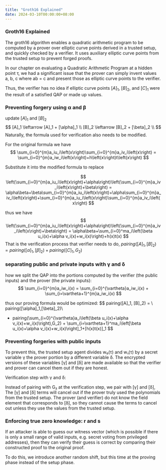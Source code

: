 ```yaml
---
title: "Groth16 Explained"
date: 2024-03-10T00:00:00+08:00
---
```


### Groth16 Explained

The groth16 algorithm enables a quadratic arithmetic program to be computed by a prover over elliptic curve points derived in a trusted setup, and quickly checked by a verifier. It uses auxiliary elliptic curve points from the trusted setup to prevent forged proofs.



In our chapter on evaluating a Quadratic Arithmetic Program at a hidden point τ, we had a significant issue that the prover can simply invent values a, b, c where ab = c and present those as elliptic curve points to the verifier.

Thus, the verifier has no idea if elliptic curve points $[A]_1$, $[B]_2$, and $[C]_1$ were the result of a satisfied QAP or made up values.

### Preventing forgery using α and β

update $[A]_1$ and $[B]_2$
$$
[A]_1 \leftarrow [A]_1 + [\alpha]_1 \\
[B]_2 \leftarrow [B]_2 + [\beta]_2 \\
$$
Naturally, the formula used for verification also needs to be modified.

For the original formula we have
$$
\sum_{i=0}^{m}a_iu_i\left(x\right)\sum_{i=0}^{m}a_iv_i\left(x\right) = \sum_{i=0}^{m}a_iw_i\left(x\right)+h\left(x\right)t\left(x\right)
$$

Substitute it into the modified formula to replace

$$
\left(\sum_{i=0}^{m}a_iu_i\left(x\right)+\alpha\right)\left(\sum_{i=0}^{m}a_iv_i\left(x\right)+\beta\right) = \alpha\beta+\beta\sum_{i=0}^{m}a_iu_i\left(x\right)+\alpha\sum_{i=0}^{m}a_iv_i\left(x\right)+\sum_{i=0}^{m}a_iu_i\left(x\right)\sum_{i=0}^{m}a_iv_i\left(x\right)
$$

thus we have
$$
\left(\sum_{i=0}^{m}a_iu_i\left(x\right)+\alpha\right)\left(\sum_{i=0}^{m}a_iv_i\left(x\right)+\beta\right) = \alpha\beta+\sum_{i=0}^ma_i\left(\beta u_i(x)+\alpha v_i(x)+w_i(x)\right)+h(x)t(x)
$$
That is the verification process that verifier needs to do, $pairing([A]_1, [B]_2)= pairing([\alpha]_1,[\beta]_2)+pairing([C]_1,G_2)$

### separating public and private inputs with γ and δ

how we split the QAP into the portions computed by the verifier (the public inputs) and the prover (the private inputs):
$$
\sum_{i=0}^{m}a_iw_i(x) = \sum_{i=0}^{\vartheta}a_iw_i(x) + \sum_{i=\vartheta+1}^{m}a_iw_i(x)
$$


thus our proving formula would be optimized:
$$
pairing([A]_1, [B]_2) = \\
pairing([\alpha]_1,[\beta]_2)\\
+ pairing(\sum_{i=0}^{\vartheta}a_i\left(\beta u_i(x)+\alpha v_i(x)+w_i(x)\right),G_2) + \sum_{i=\vartheta+1}^ma_i\left[\beta u_i(x)+\alpha v_i(x)+w_i(x)\right]_1+[h(x)t(x)]_1
$$

### Preventing forgeries with public inputs

To prevent this, the trusted setup agent divides w₀(τ) and w₁(τ) by a secret variable γ the prover portion by a different variable δ. The encrypted versions of these variables [γ] and [δ] are made available so that the verifier and prover can cancel them out if they are honest.

Verification step with γ and δ:

Instead of pairing with G₂ at the verification step, we pair with [γ] and [δ], The [γ] and [δ] terms will cancel out if the prover truly used the polynomials from the trusted setup. The prover (and verifier) do not know the field element that corresponds to [δ], so they cannot cause the terms to cancel out unless they use the values from the trusted setup.

### Enforcing true zero knowledge: r and s

If an attacker is able to guess our witness vector (which is possible if there is only a small range of valid inputs, e.g. secret voting from privileged addresses), then they can verify their guess is correct by comparing their constructed proof to the original proof.

To do this, we introduce another random shift, but this time at the proving phase instead of the setup phase.






